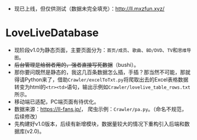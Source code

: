 * 现已上线，但仅供测试（数据未完全填充）：http://ll.mxzfun.xyz/

# LoveLiveDatabase
* 现阶段v1.0为静态页面，主要页面分为：`首页/成员`、`歌曲`、`BD/DVD`、`TV`和`思维导图`。
* ~~后台管理是给弱者用的，强者直接写死数据~~（bushi）。
* 那你要问既然是静态的，我这几百条数据怎么插，手插？那当然不可能，那就得请Python来了，借助`Crawler/excelToTxt.py`将爬取出去的Excel表格数据转变为html的`<tr><td>`语句，输出示例如`Crawler/lovelive_table_rows.txt`所示。
* 移动端已适配，PC端页面有待优化。
* 数据来源：<https://ll-fans.jp/>， 爬虫示例：`Crawler/pa.py`。（命名不规范，后续修改）
* 先构建好v1.0版本，后续有新增模块，数据量较大的情况下重构引入后端和数据库(v2.0)。
